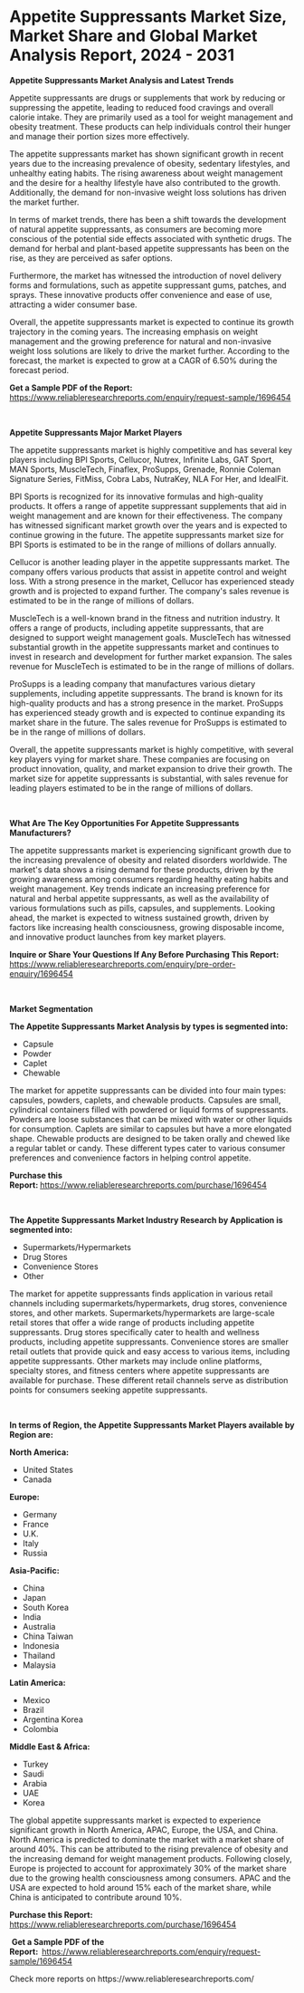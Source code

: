 <p><h1>Appetite Suppressants Market Size, Market Share and Global Market Analysis Report, 2024 - 2031</h1></p><p><strong>Appetite Suppressants Market Analysis and Latest Trends</strong></p>
<p><p>Appetite suppressants are drugs or supplements that work by reducing or suppressing the appetite, leading to reduced food cravings and overall calorie intake. They are primarily used as a tool for weight management and obesity treatment. These products can help individuals control their hunger and manage their portion sizes more effectively.</p><p>The appetite suppressants market has shown significant growth in recent years due to the increasing prevalence of obesity, sedentary lifestyles, and unhealthy eating habits. The rising awareness about weight management and the desire for a healthy lifestyle have also contributed to the growth. Additionally, the demand for non-invasive weight loss solutions has driven the market further.</p><p>In terms of market trends, there has been a shift towards the development of natural appetite suppressants, as consumers are becoming more conscious of the potential side effects associated with synthetic drugs. The demand for herbal and plant-based appetite suppressants has been on the rise, as they are perceived as safer options.</p><p>Furthermore, the market has witnessed the introduction of novel delivery forms and formulations, such as appetite suppressant gums, patches, and sprays. These innovative products offer convenience and ease of use, attracting a wider consumer base.</p><p>Overall, the appetite suppressants market is expected to continue its growth trajectory in the coming years. The increasing emphasis on weight management and the growing preference for natural and non-invasive weight loss solutions are likely to drive the market further. According to the forecast, the market is expected to grow at a CAGR of 6.50% during the forecast period.</p></p>
<p><strong>Get a Sample PDF of the Report:&nbsp;</strong> <a href="https://www.reliableresearchreports.com/enquiry/request-sample/1696454">https://www.reliableresearchreports.com/enquiry/request-sample/1696454</a></p>
<p>&nbsp;</p>
<p><strong>Appetite Suppressants Major Market Players</strong></p>
<p><p>The appetite suppressants market is highly competitive and has several key players including BPI Sports, Cellucor, Nutrex, Infinite Labs, GAT Sport, MAN Sports, MuscleTech, Finaflex, ProSupps, Grenade, Ronnie Coleman Signature Series, FitMiss, Cobra Labs, NutraKey, NLA For Her, and IdealFit.</p><p>BPI Sports is recognized for its innovative formulas and high-quality products. It offers a range of appetite suppressant supplements that aid in weight management and are known for their effectiveness. The company has witnessed significant market growth over the years and is expected to continue growing in the future. The appetite suppressants market size for BPI Sports is estimated to be in the range of millions of dollars annually.</p><p>Cellucor is another leading player in the appetite suppressants market. The company offers various products that assist in appetite control and weight loss. With a strong presence in the market, Cellucor has experienced steady growth and is projected to expand further. The company's sales revenue is estimated to be in the range of millions of dollars.</p><p>MuscleTech is a well-known brand in the fitness and nutrition industry. It offers a range of products, including appetite suppressants, that are designed to support weight management goals. MuscleTech has witnessed substantial growth in the appetite suppressants market and continues to invest in research and development for further market expansion. The sales revenue for MuscleTech is estimated to be in the range of millions of dollars.</p><p>ProSupps is a leading company that manufactures various dietary supplements, including appetite suppressants. The brand is known for its high-quality products and has a strong presence in the market. ProSupps has experienced steady growth and is expected to continue expanding its market share in the future. The sales revenue for ProSupps is estimated to be in the range of millions of dollars.</p><p>Overall, the appetite suppressants market is highly competitive, with several key players vying for market share. These companies are focusing on product innovation, quality, and market expansion to drive their growth. The market size for appetite suppressants is substantial, with sales revenue for leading players estimated to be in the range of millions of dollars.</p></p>
<p>&nbsp;</p>
<p><strong>What Are The Key Opportunities For Appetite Suppressants Manufacturers?</strong></p>
<p><p>The appetite suppressants market is experiencing significant growth due to the increasing prevalence of obesity and related disorders worldwide. The market's data shows a rising demand for these products, driven by the growing awareness among consumers regarding healthy eating habits and weight management. Key trends indicate an increasing preference for natural and herbal appetite suppressants, as well as the availability of various formulations such as pills, capsules, and supplements. Looking ahead, the market is expected to witness sustained growth, driven by factors like increasing health consciousness, growing disposable income, and innovative product launches from key market players.</p></p>
<p><strong>Inquire or Share Your Questions If Any Before Purchasing This Report:</strong> <a href="https://www.reliableresearchreports.com/enquiry/pre-order-enquiry/1696454">https://www.reliableresearchreports.com/enquiry/pre-order-enquiry/1696454</a></p>
<p>&nbsp;</p>
<p><strong>Market Segmentation</strong></p>
<p><strong>The Appetite Suppressants Market Analysis by types is segmented into:</strong></p>
<p><ul><li>Capsule</li><li>Powder</li><li>Caplet</li><li>Chewable</li></ul></p>
<p><p>The market for appetite suppressants can be divided into four main types: capsules, powders, caplets, and chewable products. Capsules are small, cylindrical containers filled with powdered or liquid forms of suppressants. Powders are loose substances that can be mixed with water or other liquids for consumption. Caplets are similar to capsules but have a more elongated shape. Chewable products are designed to be taken orally and chewed like a regular tablet or candy. These different types cater to various consumer preferences and convenience factors in helping control appetite.</p></p>
<p><strong>Purchase this Report:&nbsp;</strong><a href="https://www.reliableresearchreports.com/purchase/1696454">https://www.reliableresearchreports.com/purchase/1696454</a></p>
<p>&nbsp;</p>
<p><strong>The Appetite Suppressants Market Industry Research by Application is segmented into:</strong></p>
<p><ul><li>Supermarkets/Hypermarkets</li><li>Drug Stores</li><li>Convenience Stores</li><li>Other</li></ul></p>
<p><p>The market for appetite suppressants finds application in various retail channels including supermarkets/hypermarkets, drug stores, convenience stores, and other markets. Supermarkets/hypermarkets are large-scale retail stores that offer a wide range of products including appetite suppressants. Drug stores specifically cater to health and wellness products, including appetite suppressants. Convenience stores are smaller retail outlets that provide quick and easy access to various items, including appetite suppressants. Other markets may include online platforms, specialty stores, and fitness centers where appetite suppressants are available for purchase. These different retail channels serve as distribution points for consumers seeking appetite suppressants.</p></p>
<p>&nbsp;</p>
<p><strong>In terms of Region, the Appetite Suppressants Market Players available by Region are:</strong></p>
<p>
    <p> <strong> North America: </strong>
        <ul>
            <li>United States</li>
            <li>Canada</li>
        </ul>
        </p> 
    <p> <strong> Europe: </strong>
        <ul>
            <li>Germany</li>
            <li>France</li>
            <li>U.K.</li>
            <li>Italy</li>
            <li>Russia</li>
        </ul>
        </p> 
    <p> <strong> Asia-Pacific: </strong>
        <ul>
            <li>China</li>
            <li>Japan</li>
            <li>South Korea</li>
            <li>India</li>
            <li>Australia</li>
            <li>China Taiwan</li>
            <li>Indonesia</li>
            <li>Thailand</li>
            <li>Malaysia</li>
        </ul>
        </p> 
    <p> <strong> Latin America: </strong>
        <ul>
            <li>Mexico</li>
            <li>Brazil</li>
            <li>Argentina Korea</li>
            <li>Colombia</li>
        </ul>
        </p> 
    <p> <strong> Middle East & Africa: </strong>
        <ul>
            <li>Turkey</li>
            <li>Saudi</li>
            <li>Arabia</li>
            <li>UAE</li>
            <li>Korea</li>
        </ul>
    </p>
    </p>
<p><p>The global appetite suppressants market is expected to experience significant growth in North America, APAC, Europe, the USA, and China. North America is predicted to dominate the market with a market share of around 40%. This can be attributed to the rising prevalence of obesity and the increasing demand for weight management products. Following closely, Europe is projected to account for approximately 30% of the market share due to the growing health consciousness among consumers. APAC and the USA are expected to hold around 15% each of the market share, while China is anticipated to contribute around 10%.</p></p>
<p><strong>Purchase this Report: </strong><a href="https://www.reliableresearchreports.com/purchase/1696454">https://www.reliableresearchreports.com/purchase/1696454</a></p>
<p>&nbsp;<strong>Get a Sample PDF of the Report:&nbsp;&nbsp;</strong><a href="https://www.reliableresearchreports.com/enquiry/request-sample/1696454">https://www.reliableresearchreports.com/enquiry/request-sample/1696454</a></p>
<p><strong></strong></p>
<p>Check more reports on https://www.reliableresearchreports.com/</p>